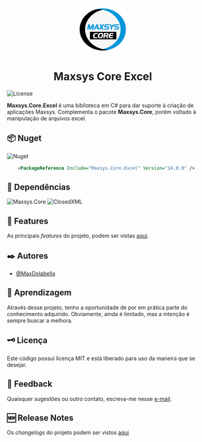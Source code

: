 <div align="center">
<img src="logo.png" alt="drawing" width="128" />
<h1>Maxsys Core Excel</h1>
</div>

![License](https://img.shields.io/github/license/maxdolabella/maxsys.core)

**Maxsys.Core.Excel** é uma biblioteca em C# para dar suporte à criação de aplicações Maxsys.
Complementa o pacote **Maxsys.Core**, porém voltado à manipulação de arquivos excel.


## :package: Nuget
![Nuget](https://img.shields.io/nuget/v/Maxsys.Core.Excel)

```xml
    <PackageReference Include="Maxsys.Core.Excel" Version="14.0.0" />
```

## :link: Dependências
![Maxsys.Core](https://img.shields.io/badge/Maxsys.Core-14.0.0-blue?style=for-the-badge&link=https%3A%2F%2Fwww.nuget.org%2Fpackages%2FMaxsys.Core)
![ClosedXML](https://img.shields.io/badge/ClosedXML-0.104.2-blue?style=for-the-badge&link=https%3A%2F%2Fwww.nuget.org%2Fpackages%2FClosedXML)

## :star2: Features
As principais *features* do projeto, podem ser vistas [aqui](FEATURES.md).

## :black_nib: Autores
- [@MaxDolabella](https://www.github.com/MaxDolabella)

## :monocle_face: Aprendizagem
Através desse projeto, tenho a oportunidade de por em prática parte do conhecimento adquirido. Obviamente, ainda é limitado, mas a intenção é sempre buscar a melhora.

## :old_key: Licença
Este código possui licença MIT e está liberado para uso da maneira que se desejar.
  
## :email: Feedback
Quaisquer sugestões ou outro contato, escreva-me nesse [e-mail](mailto:maxsystech@outlook.com?subject=Github%20contact).

## :new: Release Notes
Os *changelogs* do projeto podem ser vistos [aqui](CHANGELOGS.md)